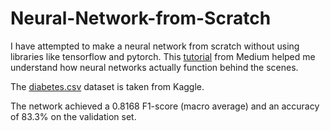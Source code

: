 # Neural-Network-from-Scratch

I have attempted to make a neural network from scratch without using libraries like tensorflow and pytorch. This [tutorial](https://medium.com/@waadlingaadil/learn-to-build-a-neural-network-from-scratch-yes-really-cac4ca457efc) from Medium helped me understand how neural networks actually function behind the scenes.

The [diabetes.csv](https://www.kaggle.com/datasets/mathchi/diabetes-data-set) dataset is taken from Kaggle.

The network achieved a 0.8168 F1-score (macro average) and an accuracy of 83.3% on the validation set.

